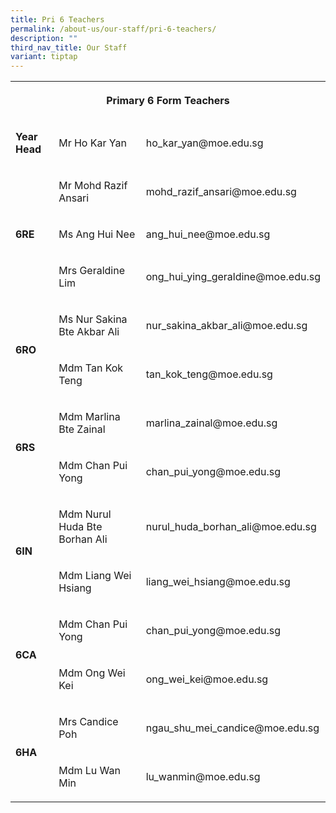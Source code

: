```yaml
---
title: Pri 6 Teachers
permalink: /about-us/our-staff/pri-6-teachers/
description: ""
third_nav_title: Our Staff
variant: tiptap
---
```

<table style="minWidth: 75px">
<colgroup>
<col>
<col>
<col>
</colgroup>
<tbody>
<tr>
<th rowspan="1" colspan="3">
<p>Primary 6 Form Teachers</p>
</th>
</tr>
<tr>
<td rowspan="1" colspan="1">
<p><strong>Year Head</strong>
</p>
</td>
<td rowspan="1" colspan="1">
<p>Mr Ho Kar Yan</p>
</td>
<td rowspan="1" colspan="1">
<p>ho_kar_yan@moe.edu.sg</p>
</td>
</tr>
<tr>
<td rowspan="3" colspan="1">
<p><strong>6RE</strong>
</p>
</td>
<td rowspan="1" colspan="1">
<p>Mr Mohd Razif Ansari</p>
</td>
<td rowspan="1" colspan="1">
<p>mohd_razif_ansari@moe.edu.sg</p>
</td>
</tr>
<tr>
<td rowspan="1" colspan="1">
<p>Ms Ang Hui Nee</p>
</td>
<td rowspan="1" colspan="1">
<p>ang_hui_nee@moe.edu.sg</p>
</td>
</tr>
<tr>
<td rowspan="1" colspan="1">
<p>Mrs Geraldine Lim</p>
</td>
<td rowspan="1" colspan="1">
<p>ong_hui_ying_geraldine@moe.edu.sg</p>
</td>
</tr>
<tr>
<td rowspan="2" colspan="1">
<p><strong>6RO</strong>
</p>
</td>
<td rowspan="1" colspan="1">
<p>Ms Nur Sakina Bte Akbar Ali</p>
</td>
<td rowspan="1" colspan="1">
<p>nur_sakina_akbar_ali@moe.edu.sg</p>
</td>
</tr>
<tr>
<td rowspan="1" colspan="1">
<p>Mdm Tan Kok Teng</p>
</td>
<td rowspan="1" colspan="1">
<p>tan_kok_teng@moe.edu.sg</p>
</td>
</tr>
<tr>
<td rowspan="2" colspan="1">
<p><strong>6RS</strong>
</p>
</td>
<td rowspan="1" colspan="1">
<p>Mdm Marlina Bte Zainal</p>
</td>
<td rowspan="1" colspan="1">
<p>marlina_zainal@moe.edu.sg</p>
</td>
</tr>
<tr>
<td rowspan="1" colspan="1">
<p>Mdm Chan Pui Yong</p>
</td>
<td rowspan="1" colspan="1">
<p>chan_pui_yong@moe.edu.sg</p>
</td>
</tr>
<tr>
<td rowspan="2" colspan="1">
<p><strong>6IN</strong>
</p>
</td>
<td rowspan="1" colspan="1">
<p>Mdm Nurul Huda Bte Borhan Ali</p>
</td>
<td rowspan="1" colspan="1">
<p>nurul_huda_borhan_ali@moe.edu.sg</p>
</td>
</tr>
<tr>
<td rowspan="1" colspan="1">
<p>Mdm Liang Wei Hsiang</p>
</td>
<td rowspan="1" colspan="1">
<p>liang_wei_hsiang@moe.edu.sg</p>
</td>
</tr>
<tr>
<td rowspan="2" colspan="1">
<p><strong>6CA</strong>
</p>
</td>
<td rowspan="1" colspan="1">
<p>Mdm Chan Pui Yong</p>
</td>
<td rowspan="1" colspan="1">
<p>chan_pui_yong@moe.edu.sg</p>
</td>
</tr>
<tr>
<td rowspan="1" colspan="1">
<p>Mdm Ong Wei Kei</p>
</td>
<td rowspan="1" colspan="1">
<p>ong_wei_kei@moe.edu.sg</p>
</td>
</tr>
<tr>
<td rowspan="2" colspan="1">
<p><strong>6HA</strong>
</p>
</td>
<td rowspan="1" colspan="1">
<p>Mrs Candice Poh</p>
</td>
<td rowspan="1" colspan="1">
<p>ngau_shu_mei_candice@moe.edu.sg</p>
</td>
</tr>
<tr>
<td rowspan="1" colspan="1">
<p>Mdm Lu Wan Min</p>
</td>
<td rowspan="1" colspan="1">
<p>lu_wanmin@moe.edu.sg</p>
</td>
</tr>
</tbody>
</table>
<p></p>